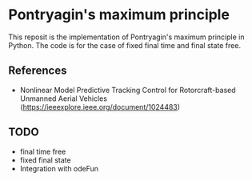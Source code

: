 # Pontryagin's maximum principle
This reposit is the implementation of Pontryagin's maximum principle in Python. The code is for the case of fixed final time and final state free.

## References
* Nonlinear Model Predictive Tracking Control for Rotorcraft-based Unmanned Aerial Vehicles (https://ieeexplore.ieee.org/document/1024483)

## TODO
* final time free
* fixed final state
* Integration with odeFun
